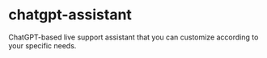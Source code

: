 # chatgpt-assistant
 ChatGPT-based live support assistant that you can customize according to your specific needs.
